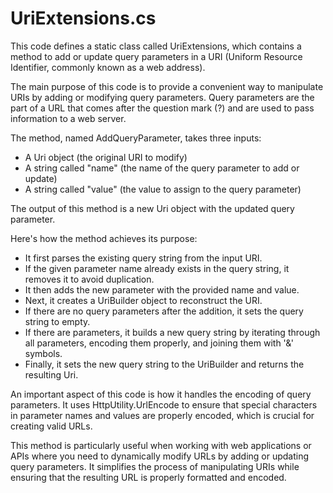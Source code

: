 # UriExtensions.cs

This code defines a static class called UriExtensions, which contains a method to add or update query parameters in a URI (Uniform Resource Identifier, commonly known as a web address).

The main purpose of this code is to provide a convenient way to manipulate URIs by adding or modifying query parameters. Query parameters are the part of a URL that comes after the question mark (?) and are used to pass information to a web server.

The method, named AddQueryParameter, takes three inputs:

- A Uri object (the original URI to modify)
- A string called "name" (the name of the query parameter to add or update)
- A string called "value" (the value to assign to the query parameter)

The output of this method is a new Uri object with the updated query parameter.

Here's how the method achieves its purpose:

- It first parses the existing query string from the input URI.
- If the given parameter name already exists in the query string, it removes it to avoid duplication.
- It then adds the new parameter with the provided name and value.
- Next, it creates a UriBuilder object to reconstruct the URI.
- If there are no query parameters after the addition, it sets the query string to empty.
- If there are parameters, it builds a new query string by iterating through all parameters, encoding them properly, and joining them with '&' symbols.
- Finally, it sets the new query string to the UriBuilder and returns the resulting Uri.

An important aspect of this code is how it handles the encoding of query parameters. It uses HttpUtility.UrlEncode to ensure that special characters in parameter names and values are properly encoded, which is crucial for creating valid URLs.

This method is particularly useful when working with web applications or APIs where you need to dynamically modify URLs by adding or updating query parameters. It simplifies the process of manipulating URIs while ensuring that the resulting URL is properly formatted and encoded.